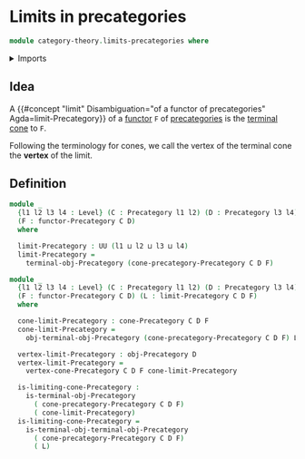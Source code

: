 # Limits in precategories

```agda
module category-theory.limits-precategories where
```

<details><summary>Imports</summary>

```agda
open import category-theory.cones-precategories
open import category-theory.functors-precategories
open import category-theory.precategories
open import category-theory.terminal-objects-precategories

open import foundation.universe-levels
```

</details>

## Idea

A
{{#concept "limit" Disambiguation="of a functor of precategories" Agda=limit-Precategory}}
of a [functor](category-theory.functors-precategories.md) `F` of
[precategories](category-theory.precategories.md) is the
[terminal cone](category-theory.terminal-cones-precategories.md) to `F`.

Following the terminology for cones, we call the vertex of the terminal cone the
**vertex** of the limit.

## Definition

```agda
module _
  {l1 l2 l3 l4 : Level} (C : Precategory l1 l2) (D : Precategory l3 l4)
  (F : functor-Precategory C D)
  where

  limit-Precategory : UU (l1 ⊔ l2 ⊔ l3 ⊔ l4)
  limit-Precategory =
    terminal-obj-Precategory (cone-precategory-Precategory C D F)

module _
  {l1 l2 l3 l4 : Level} (C : Precategory l1 l2) (D : Precategory l3 l4)
  (F : functor-Precategory C D) (L : limit-Precategory C D F)
  where

  cone-limit-Precategory : cone-Precategory C D F
  cone-limit-Precategory =
    obj-terminal-obj-Precategory (cone-precategory-Precategory C D F) L

  vertex-limit-Precategory : obj-Precategory D
  vertex-limit-Precategory =
    vertex-cone-Precategory C D F cone-limit-Precategory

  is-limiting-cone-Precategory :
    is-terminal-obj-Precategory
      ( cone-precategory-Precategory C D F)
      ( cone-limit-Precategory)
  is-limiting-cone-Precategory =
    is-terminal-obj-terminal-obj-Precategory
      ( cone-precategory-Precategory C D F)
      ( L)
```
